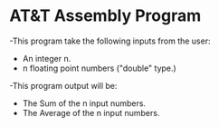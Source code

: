 # AT&amp;T Assembly Program
-This program take the following inputs from the user:
* An integer n.
* n floating point numbers ("double" type.)

-This program output will be:
* The Sum of the n input numbers.
* The Average of the n input numbers.
